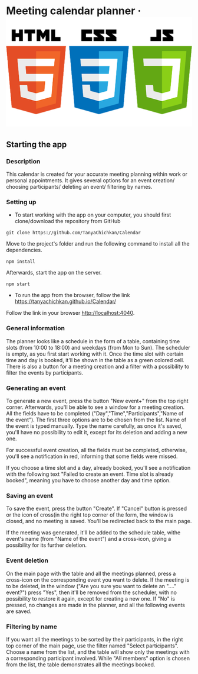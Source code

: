 # Meeting calendar planner &middot; ![Technology](technology.png)

## Starting the app

### Description

This calendar  is created for your accurate meeting planning within work or personal appointments.
It gives several options for an event creation/ choosing participants/ deleting an event/ filtering by names.

### Setting up 

* To start working with the app on your computer, you should first clone/download the repository from GitHub

```shell
git clone https://github.com/TanyaChichkan/Calendar
```

Move to the project's folder and run the following command to install all the dependencies.

```shell
npm install
```

Afterwards, start the app on the server.

```shell
npm start
```

* To run the app from the browser, follow the link https://tanyachichkan.github.io/Calendar/

Follow the link in your browser
[http://localhost:4040](http://localhost:4040).

### General information

The planner looks like a schedule in the form of a table, containing time slots (from 10:00 to 18:00) and weekdays (from Mon to Sun).
The scheduler is empty, as you first start working with it. Once the time slot with certain time and day is booked, it'll be shown in
the table as a green colored cell. There is also a button for a meeting creation and a filter with a possibility to filter the 
events by participants.


### Generating an event
To generate a new event, press the button "New event+" from the top right corner. Afterwards, you'll be able to see a window for a meeting creation. All the fields have to be completed ("Day","Time","Participants","Name of the event"). The first three options 
are to be chosen from the list. Name of the event is typed manually. Type the name carefully, as once it's saved, you'll have no possibility to edit it, except for its deletion and adding a new one. 

For successful event creation, all the fields must be completed, otherwise, you'll see a notification in red, informing that some fields were missed.

If you choose a time slot and a day, already booked, you'll see a notification with the following text "Failed to create an event.
Time slot is already booked", meaning you have to choose another day and time option.


### Saving an event
To save the event, press the button "Create". If "Cancel" button is pressed or the icon of cross(in the right top corner of the form, the window is closed, and no meeting is saved. You'll be redirected back to the main page. 

If the meeting was generated, it'll be added to the schedule table, withe event's name (from "Name of the event") and a cross-icon, giving a possibility for its further deletion.


### Event deletion
On the main page with the table and all the meetings planned, press a cross-icon on the corresponding event you want to delete.
If the meeting is to be deleted, in the window ("Are you sure you want to delete an "...." event?") press "Yes", then it'll be removed from the scheduler, with no possibility to restore it again, except for creating a new one. If "No" is pressed, no
changes are made in the planner, and all the following events are saved.


### Filtering by name
If you want all the meetings to be sorted by their participants, in the right top corner of the main page, use the filter named "Select participants". Choose a name from the list, and the table will show only the meetings with a corresponding participant 
involved. While "All members" option is chosen from the list, the table demonstrates all the meetings booked.

